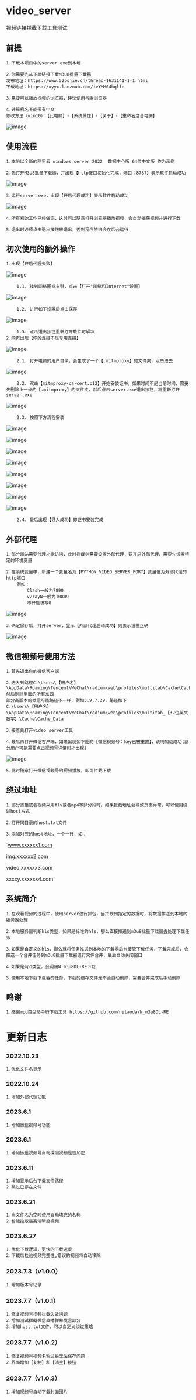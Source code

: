# video_server
视频链接拦截下载工具测试

## 前提

    1.下载本项目中的server.exe到本地
    
    2.你需要先从下面链接下载M3U8批量下载器
    发布地址：https://www.52pojie.cn/thread-1631141-1-1.html
    下载地址：https://xyyx.lanzoub.com/ivYMM04hqlfe

    3.需要可以播放视频的浏览器，建议使用谷歌浏览器
    
    4.计算机名不能带有中文
    修改方法（win10）：【此电脑】-【系统属性】-【关于】-【重命名这台电脑】
![image](img/0_0.jpg)

    

## 使用流程
    1.本地以全新的阿里云 windows server 2022  数据中心版 64位中文版 作为示例
        
    2.先打开M3U8批量下载器，并出现【http接口初始化完成，端口：8787】表示软件启动成功
![image](img/1_0.jpg)
    
    3.运行server.exe，出现【开启代理成功】表示软件启动成功
![image](img/1_1.jpg)

    4.所有初始工作已经做完，这时可以随意打开浏览器播放视频，会自动捕获视频并进行下载
    
    5.退出时必须点击退出按钮来退出，否则程序依旧会在后台运行
    
## 初次使用的额外操作
    1.出现【开启代理失败】
![image](img/2_0.jpg)

        1.1. 找到网络图标右键，点击【打开"网络和Internet"设置】
![image](img/2_1.jpg)

        1.2. 进行如下设置后点击保存
![image](img/2_2.jpg)

        1.3. 点击退出按钮重新打开软件可解决
    2.网页出现【你的连接不是专用连接】
![image](img/2_3.jpg)

        2.1. 打开电脑的用户目录，会生成了一个【.mitmproxy】的文件夹，点击进去
![image](img/2_4.jpg)

        2.2. 双击【mitmproxy-ca-cert.p12】开始安装证书。如果时间不是当前时间，需要先删除上一步的【.mitmproxy】的文件夹，然后点击server.exe退出按钮，再重新打开server.exe
![image](img/2_5.jpg)

        2.3. 按照下方流程安装
![image](img/2_6.jpg)

![image](img/2_7.jpg)

![image](img/2_8.jpg)

![image](img/2_9.jpg)

![image](img/2_10.jpg)

![image](img/2_11.jpg)

![image](img/2_12.jpg)

![image](img/2_13.jpg)

        2.4. 最后出现【导入成功】即证书安装完成
 
## 外部代理
    1.部分网站需要代理才能访问，此时拦截则需要设置外部代理，要开启外部代理，需要先设置特定的环境变量
    
    2.在系统变量中，新建一个变量名为【PYTHON_VIDEO_SERVER_PORT】变量值为外部代理的http端口
        例如：
            Clash一般为7890
            v2rayN一般为10809
            不开启填写0
        
![image](img/3_0.jpg)
    
    3.确定保存后，打开server，显示【外部代理启动成功】则表示设置正确
    
![image](img/3_1.jpg)
 

## 微信视频号使用方法
    1.首先退出你的微信客户端

    2.进入到路径C:\Users\【用户名】\AppData\Roaming\Tencent\WeChat\radium\web\profiles\multitab\Cache\Cache_Data
    然后删除里面的所有东西
    部分高版本的微信可能路径不一样，例如3.9.7.29，路径如下
    C:\Users\【用户名】\AppData\Roaming\Tencent\WeChat\radium\web\profiles\multitab_【32位英文数字】\Cache\Cache_Data

    3.接着先打开video_server工具

    4.最后再打开微信客户端，如果出现如下图的【微信视频号：key已被重置】，说明加载成功(部分用户可能需要点击视频号详情时才出现)
![image](img/4_0.jpg)
    
    5.此时随意打开微信视频号的视频播放，即可拦截下载


## 绕过地址
    1.部分直播或者视频采用flv或者mp4等非分段时，如果拦截地址会导致页面异常，可以使用绕过host方式

    2.打开同目录的host.txt文件

    3.添加对应的host地址，一个一行，如：
`www.xxxxxx1.com

img.xxxxxx2.com

video.xxxxxx3.com

xxxxy.xxxxxx4.com`


## 系统简介
    1.在观看视频的过程中，使用server进行抓包，当拦截到指定的数据时，将数据推送到本地的服务器处理
    
    2.本地服务器判断hls类型，如果是标准的hls，那么直接推送到m3u8批量下载器去处理下载任务
    
    3.如果是自定义的hls，那么就将任务推送到本地的下载器后台接管下载任务，下载完成后，会推送一个合并任务到m3u8批量下载器进行文件合并，最后自动关闭窗口
    
    4.如果是mpd类型，会调用N_m3u8DL-RE下载
    
    5.使用本地下载下载器的任务，下载的缓存文件是不会自动删除，需要合并完成后手动删除


## 鸣谢
    1.感谢mpd类型命令行下载工具 https://github.com/nilaoda/N_m3u8DL-RE
  
    
# 更新日志

### 2022.10.23
    1.优化文件名显示
    
### 2022.10.24
    1.增加外部代理功能

### 2023.6.1
    1.增加微信视频号功能

### 2023.6.1
    1.增加微信视频号自动探测视频是否加密

### 2023.6.11
    1.增加显示后台下载文件路径
    2.跳过已存在文件

### 2023.6.21
    1.当文件名为空时使用自动填充的名称
    2.智能拉取最高清晰度视频

### 2023.6.27
    1.优化下载逻辑，更快的下载速度
    2.下載后检验视频完整性,错误的视频将自动移除

### 2023.7.3（v1.0.0）
    1.增加版本号记录

### 2023.7.7（v1.0.1）
    1.修复视频号视频拦截失效问题
    2.增加测试拦截微信直播弹幕发言部分
    3.增加host.txt文件，可以自定义绕过策略

### 2023.7.7（v1.0.2）
    1.修复视频号视频名称过长无法保存问题
    2.界面增加【复制】和【清空】按钮

### 2023.7.7（v1.0.3）
    1.增加视频号自动下载封面图片

